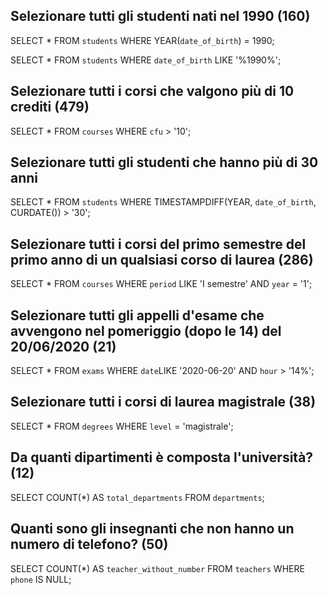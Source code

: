 ## Selezionare tutti gli studenti nati nel 1990 (160)

SELECT * FROM `students` WHERE YEAR(`date_of_birth`) = 1990;

<!-- OPPURE -->

SELECT * FROM `students` WHERE `date_of_birth` LIKE '%1990%';

## Selezionare tutti i corsi che valgono più di 10 crediti (479)

SELECT * FROM `courses` WHERE `cfu` > '10';

## Selezionare tutti gli studenti che hanno più di 30 anni

<!-- NEL WHERE
TIMESTAMPDIFF(unità, datetime_expr1, datetime_expr2) + CURDATE() per datetime_expr2 -->
SELECT * FROM `students` WHERE TIMESTAMPDIFF(YEAR, `date_of_birth`, CURDATE()) > '30'; 
 
## Selezionare tutti i corsi del primo semestre del primo anno di un qualsiasi corso di laurea (286)

SELECT * FROM `courses` WHERE `period` LIKE 'I semestre' AND `year` = '1';

## Selezionare tutti gli appelli d'esame che avvengono nel pomeriggio (dopo le 14) del 20/06/2020 (21)

SELECT * FROM `exams` WHERE `date`LIKE '2020-06-20' AND `hour` > '14%';

## Selezionare tutti i corsi di laurea magistrale (38)

SELECT * FROM `degrees` WHERE `level` = 'magistrale';

## Da quanti dipartimenti è composta l'università? (12)

SELECT COUNT(*) AS `total_departments` FROM `departments`;

## Quanti sono gli insegnanti che non hanno un numero di telefono? (50)

SELECT COUNT(*) AS `teacher_without_number` FROM `teachers` WHERE `phone` IS NULL;
